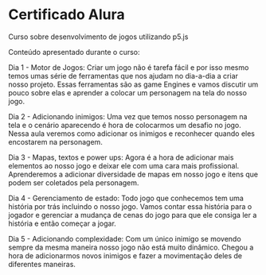 # Certificado Alura

Curso sobre desenvolvimento de jogos utilizando p5.js

Conteúdo apresentado durante o curso:

Dia 1 - Motor de Jogos: Criar um jogo não é tarefa fácil e por isso mesmo temos umas série de ferramentas que nos ajudam no dia-a-dia a criar nosso projeto. Essas ferramentas são as game Engines e vamos discutir um pouco sobre elas e aprender a colocar um personagem na tela do nosso jogo.

Dia 2 - Adicionando inimigos: Uma vez que temos nosso personagem na tela e o cenário aparecendo é hora de colocarmos um desafio no jogo. Nessa aula veremos como adicionar os inimigos e reconhecer quando eles encostarem na personagem.

Dia 3 - Mapas, textos e power ups: Agora é a hora de adicionar mais elementos ao nosso jogo e deixar ele com uma cara mais profissional. Aprenderemos a adicionar diversidade de mapas em nosso jogo e itens que podem ser coletados pela personagem.

Dia 4 - Gerenciamento de estado: Todo jogo que conhecemos tem uma história por trás incluindo o nosso jogo. Vamos contar essa história para o jogador e gerenciar a mudança de cenas do jogo para que ele consiga ler a história e então começar a jogar.

Dia 5 - Adicionando complexidade: Com um único inimigo se movendo sempre da mesma maneira nosso jogo não está muito dinâmico. Chegou a hora de adicionarmos novos inimigos e fazer a movimentação deles de diferentes maneiras.
